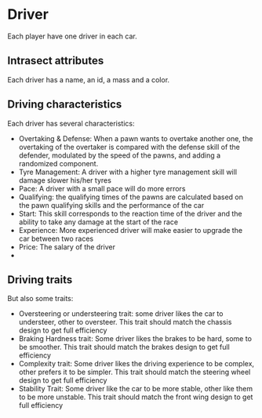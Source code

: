 # Driver

Each player have one driver in each car.

## Intrasect attributes

Each driver has a name, an id, a mass and a color.

## Driving characteristics

Each driver has several characteristics:

- Overtaking & Defense: When a pawn wants to overtake another one, the overtaking of the overtaker is compared with the defense skill of the defender, modulated by the speed of the pawns, and adding a randomized component.
- Tyre Management: A driver with a higher tyre management skill will damage slower his/her tyres
- Pace: A driver with a small pace will do more errors
- Qualifying: the qualifying times of the pawns are calculated based on the pawn qualifying skills and the performance of the car
- Start: This skill corresponds to the reaction time of the driver and the ability to take any damage at the start of the race
- Experience: More experienced driver will make easier to upgrade the car between two races
- Price: The salary of the driver
- 

## Driving traits

But also some traits:

- Oversteering or understeering trait: some driver likes the car to understeer, other to oversteer. This trait should match the chassis design to get full efficiency
- Braking Hardness trait: Some driver likes the brakes to be hard, some to be smoother. This trait should match the brakes design to get full efficiency
- Complexity trait: Some driver likes the driving experience to be complex, other prefers it to be simpler. This trait should match the steering wheel design to get full efficiency
- Stability Trait: Some driver like the car to be more stable, other like them to be more unstable. This trait should match the front wing design to get full efficiency
